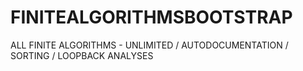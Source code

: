 # FINITEALGORITHMSBOOTSTRAP
ALL FINITE ALGORITHMS - UNLIMITED / AUTODOCUMENTATION / SORTING / LOOPBACK ANALYSES
